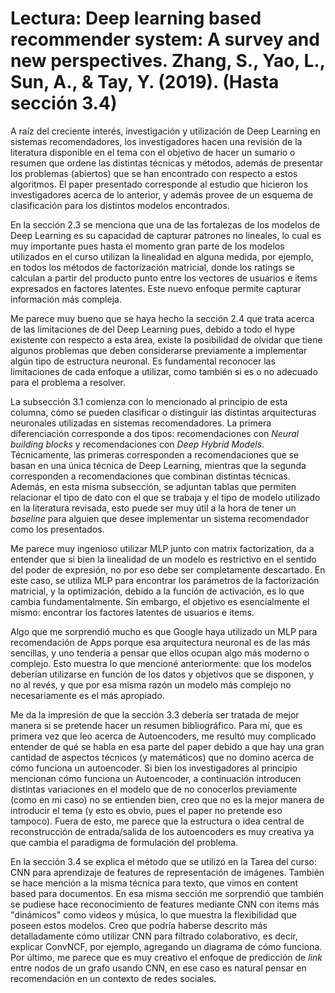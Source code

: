 # Lectura: Deep learning based recommender system: A survey and new perspectives. Zhang, S., Yao, L., Sun, A., & Tay, Y. (2019). (Hasta sección 3.4)

A raíz del creciente interés, investigación y utilización de Deep Learning en sistemas recomendadores, los investigadores hacen una revisión de la literatura disponible en el tema con el objetivo de hacer un sumario o resumen que ordene las distintas técnicas y métodos, además de presentar los problemas (abiertos) que se han encontrado con respecto a estos algoritmos. El paper presentado corresponde al estudio que hicieron los investigadores acerca de lo anterior, y además provee de un esquema de clasificación para los distintos modelos encontrados. 

En la sección 2.3 se menciona que una de las fortalezas de los modelos de Deep Learning es su capacidad de capturar patrones no lineales, lo cual es muy importante pues hasta el momento gran parte de los modelos utilizados en el curso utilizan la linealidad en alguna medida, por ejemplo, en todos los métodos de factorización matricial, donde los ratings se calculan a partir del producto punto entre los vectores de usuarios e items expresados en factores latentes. Este nuevo enfoque permite capturar información más compleja.

Me parece muy bueno que se haya hecho la sección 2.4 que trata acerca de las limitaciones de del Deep Learning pues, debido a todo el hype existente con respecto a esta área, existe la posibilidad de olvidar que tiene algunos problemas que deben considerarse previamente a implementar algún tipo de estructura neuronal. Es fundamental reconocer las limitaciones de cada enfoque a utilizar, como también si es o no adecuado para el problema a resolver.

La subsección 3.1 comienza con lo mencionado al principio de esta columna, cómo se pueden clasificar o distinguir las distintas arquitecturas neuronales utilizadas en sistemas recomendadores. La primera diferenciación corresponde a dos tipos: recomendaciones con *Neural building blocks* y recomendaciones con *Deep Hybrid Models*. Técnicamente, las primeras corresponden a recomendaciones que se basan en una única técnica de Deep Learning, mientras que la segunda corresponden a recomendaciones que combinan distintas técnicas. Además, en esta misma subsección, se adjuntan tablas que permiten relacionar el tipo de dato con el que se trabaja y el tipo de modelo utilizado en la literatura revisada, esto puede ser muy útil a la hora de tener un *baseline* para alguien que desee implementar un sistema recomendador como los presentados. 

Me parece muy ingenioso utilizar MLP junto con matrix factorization, da a entender que si bien la linealidad de un modelo es restrictivo en el sentido del poder de expresión, no por eso debe ser completamente descartado. En este caso, se utiliza MLP para encontrar los parámetros de la factorización matricial, y la optimización, debido a la función de activación, es lo que cambia fundamentalmente. Sin embargo, el objetivo es esencialmente el mismo: encontrar los factores latentes de usuarios e items.

Algo que me sorprendió mucho es que Google haya utilizado un MLP para recomendación de Apps porque esa arquitectura neuronal es de las más sencillas, y uno tendería a pensar que ellos ocupan algo más moderno o complejo. Esto muestra lo que mencioné anteriormente: que los modelos deberían utilizarse en función de los datos y objetivos que se disponen, y no al revés, y que por esa misma razón un modelo más complejo no necesariamente es el más apropiado.

Me da la impresión de que la sección 3.3 debería ser tratada de mejor manera si se pretende hacer un resumen bibliográfico. Para mí, que es primera vez que leo acerca de Autoencoders, me resultó muy complicado entender de qué se habla en esa parte del paper debido a que hay una gran cantidad de aspectos técnicos (y matemáticos) que no domino acerca de cómo funciona un autoencoder. Si bien los investigadores al principio mencionan cómo funciona un Autoencoder, a continuación introducen distintas variaciones en el modelo que de no conocerlos previamente (como en mi caso) no se entienden bien, creo que no es la mejor manera de introducir el tema (y esto es obvio, pues el paper no pretende eso tampoco). Fuera de esto, me parece que la estructura o idea central de reconstrucción de entrada/salida de los autoencoders es muy creativa ya que cambia el paradigma de formulación del problema.

En la sección 3.4 se explica el método que se utilizó en la Tarea del curso: CNN para aprendizaje de features de representación de imágenes. También se hace mención a la misma técnica para texto, que vimos en content based para documentos. En esa misma sección me sorprendió que también se pudiese hace reconocimiento de features mediante CNN con items más "dinámicos" como videos y música, lo que muestra la flexibilidad que poseen estos modelos. Creo que podría haberse descrito más detalladamente cómo utilizar CNN para filtrado colaborativo, es decir, explicar ConvNCF, por ejemplo, agregando un diagrama de cómo funciona. Por último, me parece que es muy creativo el enfoque de predicción de *link* entre nodos de un grafo usando CNN, en ese caso es natural pensar en recomendación en un contexto de redes sociales.





